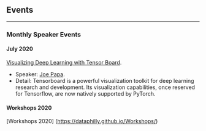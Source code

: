 ## Events

---

### Monthly Speaker Events 

#### July 2020
[Visualizing Deep Learning with Tensor Board](/pdf/July2020_JoePapa_TensorboardWithPyTorch.pdf). 
- Speaker: [Joe Papa](https://www.linkedin.com/in/mrjoepapa/). 
- Detail: Tensorboard is a powerful visualization toolkit for deep learning research and development. Its visualization capabilities, once reserved for Tensorflow, are now natively supported by PyTorch.

#### Workshops 2020 
[Workshops 2020] (https://dataphilly.github.io/Workshops/)

